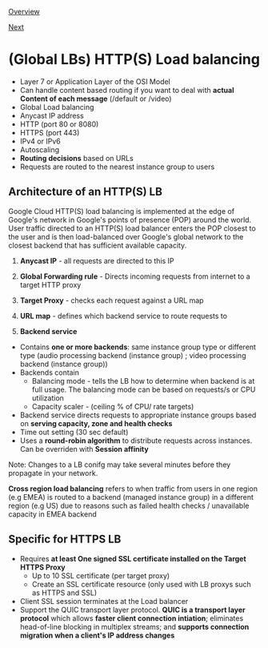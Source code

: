 [Overview](https://github.com/paulowe/gcp/blob/main/3.scaling%20and%20automation/cloud-load-balancing.md)

[Next](https://github.com/paulowe/gcp/blob/main/3.scaling%20and%20automation/https-lb-config.md)
# (Global LBs) HTTP(S) Load balancing 

- Layer 7 or Application Layer of the OSI Model
- Can handle content based routing if you want to deal with **actual Content of each message** (/default or /video)
- Global Load balancing
- Anycast IP address
- HTTP (port 80 or 8080)
- HTTPS (port 443)
- IPv4 or IPv6
- Autoscaling
- **Routing decisions** based on URLs
- Requests are routed to the nearest instance group to users


## Architecture of an HTTP(S) LB
Google Cloud HTTP(S) load balancing is implemented at the edge of Google's network in Google's points of presence (POP) around the world. User traffic directed to an HTTP(S) load balancer enters the POP closest to the user and is then load-balanced over Google's global network to the closest backend that has sufficient available capacity.

1. **Anycast IP** - all requests are directed to this IP

2. **Global Forwarding rule** - Directs incoming requests from internet to a target HTTP proxy

3. **Target Proxy** - checks each request against a URL map

4. **URL map** - defines which backend service to route requests to

5. **Backend service** 
  - Contains **one or more backends**: same instance group type or different type (audio processing backend (instance group) ; video processing backend (instance group))
  - Backends contain
      - Balancing mode - tells the LB how to determine when backend is at full usage. The balancing mode can be based on requests/s or CPU utilization
      - Capacity scaler - (ceiling % of CPU/ rate targets)
  - Backend service directs requests to appropriate instance groups based on **serving capacity, zone and health checks**
  - Time out setting (30 sec default)
  - Uses a **round-robin algorithm** to distribute requests across instances. Can be overriden with **Session affinity**

Note: Changes to a LB conifg may take several minutes before they propagate in your network.

**Cross region load balancing** refers to when traffic from users in one region (e.g EMEA) is routed to a backend (managed instance group) in a different region (e.g US) due to reasons such as failed health checks / unavailable capacity in EMEA backend

## Specific for HTTPS LB

- Requires **at least One signed SSL certificate installed on the Target HTTPS Proxy**
    - Up to 10 SSL certificate (per target proxy)
    - Create an SSL certificate resource (only used with LB proxys such as HTTPS and SSL)
- Client SSL session terminates at the Load balancer
- Support the QUIC transport layer protocol. **QUIC is a transport layer protocol** which allows **faster client connection intiation**; eliminates head-of-line blocking in multiplex streams; and **supports connection migration when a client's IP address changes**
